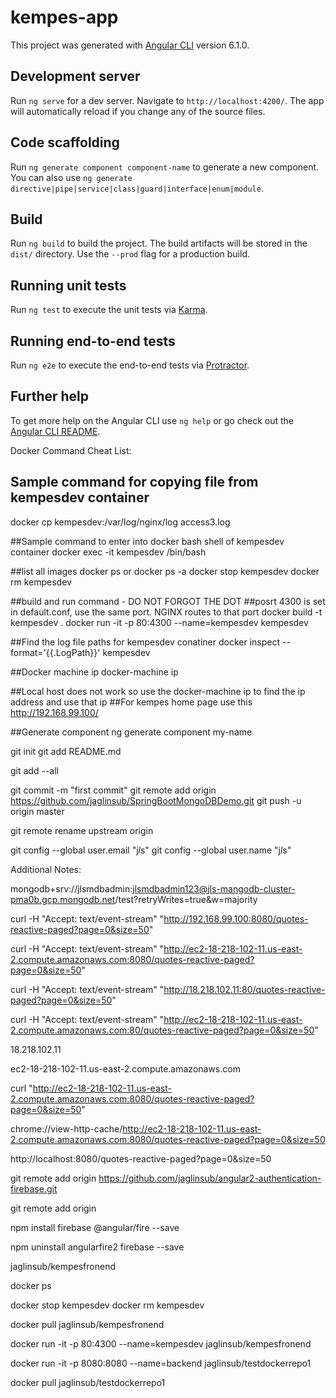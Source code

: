 # kempes-app

This project was generated with [Angular CLI](https://github.com/angular/angular-cli) version 6.1.0.

## Development server

Run `ng serve` for a dev server. Navigate to `http://localhost:4200/`. The app will automatically reload if you change any of the source files.

## Code scaffolding

Run `ng generate component component-name` to generate a new component. You can also use `ng generate directive|pipe|service|class|guard|interface|enum|module`.

## Build

Run `ng build` to build the project. The build artifacts will be stored in the `dist/` directory. Use the `--prod` flag for a production build.

## Running unit tests

Run `ng test` to execute the unit tests via [Karma](https://karma-runner.github.io).

## Running end-to-end tests

Run `ng e2e` to execute the end-to-end tests via [Protractor](http://www.protractortest.org/).

## Further help

To get more help on the Angular CLI use `ng help` or go check out the [Angular CLI README](https://github.com/angular/angular-cli/blob/master/README.md).

Docker Command Cheat List:
## Sample command for copying file from kempesdev container
docker cp kempesdev:/var/log/nginx/log access3.log

##Sample command to enter into docker bash shell of kempesdev container
docker exec -it kempesdev /bin/bash

##list all images
docker ps or docker ps -a
docker stop kempesdev
docker rm kempesdev

##build and run command - DO NOT FORGOT THE DOT
##posrt 4300 is set in default.conf, use the same port. NGINX routes to that port
docker build -t kempesdev .
docker run -it -p 80:4300 --name=kempesdev kempesdev

##Find the log file paths for kempesdev conatiner
docker inspect --format='{{.LogPath}}' kempesdev

##Docker machine ip
docker-machine ip

##Local host does not work so use the docker-machine ip to find the ip address and use that ip
##For kempes home page use this
http://192.168.99.100/

##Generate component
ng generate component my-name

git init
git add README.md

git add --all

git commit -m "first commit"
git remote add origin https://github.com/jaglinsub/SpringBootMongoDBDemo.git
git push -u origin master



git remote rename upstream origin

git config --global user.email "j*l*s"
git config --global user.name "j*l*s"

Additional Notes:

mongodb+srv://jlsmdbadmin:jlsmdbadmin123@jls-mangodb-cluster-pma0b.gcp.mongodb.net/test?retryWrites=true&w=majority


curl -H "Accept: text/event-stream" "http://192.168.99.100:8080/quotes-reactive-paged?page=0&size=50"


curl -H "Accept: text/event-stream" "http://ec2-18-218-102-11.us-east-2.compute.amazonaws.com:8080/quotes-reactive-paged?page=0&size=50"


curl -H "Accept: text/event-stream" "http://18.218.102.11:80/quotes-reactive-paged?page=0&size=50"

curl -H "Accept: text/event-stream" "http://ec2-18-218-102-11.us-east-2.compute.amazonaws.com:80/quotes-reactive-paged?page=0&size=50"


18.218.102.11

ec2-18-218-102-11.us-east-2.compute.amazonaws.com

curl "http://ec2-18-218-102-11.us-east-2.compute.amazonaws.com:8080/quotes-reactive-paged?page=0&size=50"

chrome://view-http-cache/http://ec2-18-218-102-11.us-east-2.compute.amazonaws.com:8080/quotes-reactive-paged?page=0&size=50

http://localhost:8080/quotes-reactive-paged?page=0&size=50

git remote add origin https://github.com/jaglinsub/angular2-authentication-firebase.git


git remote add origin 

npm install firebase @angular/fire --save


npm uninstall angularfire2 firebase --save

jaglinsub/kempesfronend 

docker ps

docker stop kempesdev
docker rm kempesdev

docker pull jaglinsub/kempesfronend

docker run -it -p 80:4300 --name=kempesdev jaglinsub/kempesfronend

docker run -it -p 8080:8080 --name=backend jaglinsub/testdockerrepo1

docker pull jaglinsub/testdockerrepo1